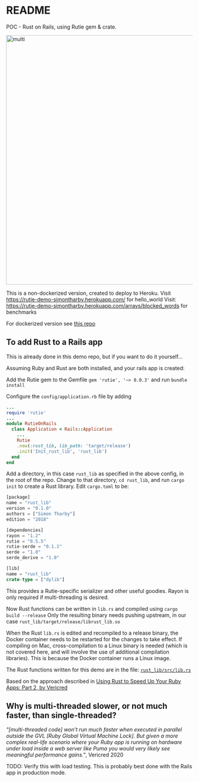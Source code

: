 # README
POC - Rust on Rails, using Rutie gem & crate.

<img width="672" alt="multi" src="https://user-images.githubusercontent.com/3944042/152689049-33f11d88-a265-4969-bba3-fc314e83080e.png">
<br>

This is a non-dockerized version, created to deploy to Heroku.
Visit https://rutie-demo-simontharby.herokuapp.com/ for hello_world
Visit: https://rutie-demo-simontharby.herokuapp.com/arrays/blocked_words for benchmarks

For dockerized version see [this repo](https://github.com/jinjagit/rutie_on_rails)

## To add Rust to a Rails app
This is already done in this demo repo, but if you want to do it yourself...

Assuming Ruby and Rust are both installed, and your rails app is created:

Add the Rutie gem to the Gemfile
`gem 'rutie', '~> 0.0.3'`
and run `bundle install`

Configure the `config/application.rb` file by adding
```ruby
...
require 'rutie'
...
module RutieOnRails
  class Application < Rails::Application
    ...
    Rutie
    .new(:rust_lib, lib_path: 'target/release')
    .init('Init_rust_lib', 'rust_lib')
  end
end
```

Add a directory, in this case `rust_lib` as specified in the above config, in the root of the repo.
Change to that directory, `cd rust_lib`, and run `cargo init` to create a Rust library.
Edit `cargo.toml` to be:
```rust
[package]
name = "rust_lib"
version = "0.1.0"
authors = ["Simon Tharby"]
edition = "2018"

[dependencies]
rayon = "1.2"
rutie = "0.5.5"
rutie-serde = "0.1.1"
serde = "1.0"
serde_derive = "1.0"

[lib]
name = "rust_lib"
crate-type = ["dylib"]
```
This provides a Rutie-specific serializer and other useful goodies.
Rayon is only required if multi-threading is desired.

Now Rust functions can be written in `lib.rs` and compiled using `cargo build --release`
Only the resulting binary needs pushing upstream, in our case `rust_lib/target/release/librust_lib.so`

When the Rust `lib.rs` is edited and recompiled to a release binary, the Docker container needs to be restarted for the changes to take effect.
If compiling on Mac, cross-compilation to a Linux binary is needed (which is not covered here, and will involve the use of additional compilation libraries). This is because the Docker container runs a Linux image.

The Rust functions written for this demo are in the file: [`rust_lib/src/lib.rs`](https://github.com/jinjagit/rutie_on_rails/blob/master/rust_lib/src/lib.rs)

Based on the approach described in [Using Rust to Speed Up Your Ruby Apps: Part 2, by Vericred](https://vericred.com/using-rust-to-speed-up-your-ruby-apps-part-2-how-to-use-rust-with-ruby/)
<br>

## Why is multi-threaded slower, or not much faster, than single-threaded?
_"[multi-threaded code] won’t run much faster when executed in parallel outside the GVL [Ruby Global Virtual Machine Lock]. But given a more complex real-life scenario where your Ruby app is running on hardware under load inside a web server like Puma you would very likely see meaningful performance gains."_, Vericred 2020

TODO: Verify this with load testing. This is probably best done with the Rails app in production mode.
